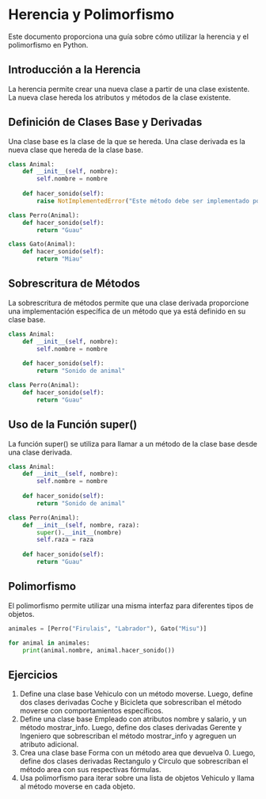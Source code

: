 # Herencia y Polimorfismo

Este documento proporciona una guía sobre cómo utilizar la herencia y el polimorfismo en Python.


## Introducción a la Herencia

La herencia permite crear una nueva clase a partir de una clase existente. La nueva clase hereda los atributos y métodos de la clase existente.

## Definición de Clases Base y Derivadas

Una clase base es la clase de la que se hereda. Una clase derivada es la nueva clase que hereda de la clase base.

```python
class Animal:
    def __init__(self, nombre):
        self.nombre = nombre
    
    def hacer_sonido(self):
        raise NotImplementedError("Este método debe ser implementado por una subclase")

class Perro(Animal):
    def hacer_sonido(self):
        return "Guau"

class Gato(Animal):
    def hacer_sonido(self):
        return "Miau"
```

## Sobrescritura de Métodos
La sobrescritura de métodos permite que una clase derivada proporcione una implementación específica de un método que ya está definido en su clase base.

```python
class Animal:
    def __init__(self, nombre):
        self.nombre = nombre
    
    def hacer_sonido(self):
        return "Sonido de animal"

class Perro(Animal):
    def hacer_sonido(self):
        return "Guau"
```

## Uso de la Función super()
La función super() se utiliza para llamar a un método de la clase base desde una clase derivada.

```python
class Animal:
    def __init__(self, nombre):
        self.nombre = nombre
    
    def hacer_sonido(self):
        return "Sonido de animal"

class Perro(Animal):
    def __init__(self, nombre, raza):
        super().__init__(nombre)
        self.raza = raza
    
    def hacer_sonido(self):
        return "Guau"
```

## Polimorfismo
El polimorfismo permite utilizar una misma interfaz para diferentes tipos de objetos.

```python
animales = [Perro("Firulais", "Labrador"), Gato("Misu")]

for animal in animales:
    print(animal.nombre, animal.hacer_sonido())
```

## Ejercicios
1. Define una clase base Vehiculo con un método moverse. Luego, define dos clases derivadas Coche y Bicicleta que sobrescriban el método moverse con comportamientos específicos.
2. Define una clase base Empleado con atributos nombre y salario, y un método mostrar_info. Luego, define dos clases derivadas Gerente y Ingeniero que sobrescriban el método mostrar_info y agreguen un atributo adicional.
3. Crea una clase base Forma con un método area que devuelva 0. Luego, define dos clases derivadas Rectangulo y Circulo que sobrescriban el método area con sus respectivas fórmulas.
4. Usa polimorfismo para iterar sobre una lista de objetos Vehiculo y llama al método moverse en cada objeto.
